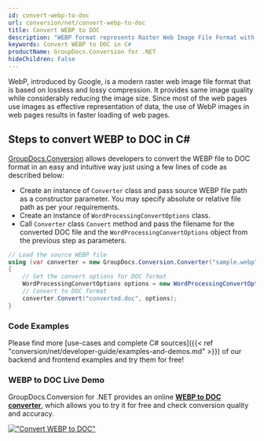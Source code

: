 ```yaml
---
id: convert-webp-to-doc
url: conversion/net/convert-webp-to-doc
title: Convert WEBP to DOC
description: "WEBP format represents Raster Web Image File Format with .webp extension. Learn how to convert WEBP to DOC file programmatically in C# language using GroupDocs.Conversion for .NET library."
keywords: Convert WEBP to DOC in C#
productName: GroupDocs.Conversion for .NET
hideChildren: False
---
```


WebP, introduced by Google, is a modern raster web image file format that is based on lossless and lossy compression. It provides same image quality while considerably reducing the image size. Since most of the web pages use images as effective representation of data, the use of WebP images in web pages results in faster loading of web pages.

## Steps to convert WEBP to DOC in C#

[GroupDocs.Conversion](https://products.groupdocs.com/conversion/net) allows developers to convert the WEBP file to DOC format in an easy and intuitive way just using a few lines of code as described below:

* Create an instance of `Converter` class and pass source WEBP file path as a constructor parameter. You may specify absolute or relative file path as per your requirements. 
* Create an instance of `WordProcessingConvertOptions` class.
* Call `Converter` class `Convert` method and pass the filename for the converted DOC file and the `WordProcessingConvertOptions` object from the previous step as parameters.

```csharp
// Load the source WEBP file
using (var converter = new GroupDocs.Conversion.Converter("sample.webp"))
{
    // Set the convert options for DOC format
    WordProcessingConvertOptions options = new WordProcessingConvertOptions();
    // Convert to DOC format
    converter.Convert("converted.doc", options);
}
```

### Code Examples

Please find more [use-cases and complete C# sources]({{< ref "conversion/net/developer-guide/examples-and-demos.md" >}}) of our backend and frontend examples and try them for free!

### WEBP to DOC Live Demo

GroupDocs.Conversion for .NET provides an online [**WEBP to DOC converter**](https://products.groupdocs.app/conversion/webp-to-doc), which allows you to try it for free and check conversion quality and accuracy.

[!["Convert WEBP to DOC"](conversion/net/images/convert-webp-to-doc.png)](https://products.groupdocs.app/conversion/webp-to-doc)